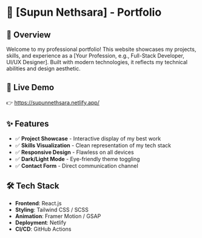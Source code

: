 # 💼 [Supun Nethsara] - Portfolio

## 🌟 Overview  
Welcome to my professional portfolio! This website showcases my projects, skills, and experience as a [Your Profession, e.g., Full-Stack Developer, UI/UX Designer]. Built with modern technologies, it reflects my technical abilities and design aesthetic.

## 🚀 Live Demo  
👉 https://supunnethsara.netlify.app/ 

## ✨ Features  
- ✅ **Project Showcase** - Interactive display of my best work  
- ✅ **Skills Visualization** - Clean representation of my tech stack  
- ✅ **Responsive Design** - Flawless on all devices  
- ✅ **Dark/Light Mode** - Eye-friendly theme toggling  
- ✅ **Contact Form** - Direct communication channel  

## 🛠 Tech Stack  
- **Frontend**: React.js 
- **Styling**: Tailwind CSS / SCSS  
- **Animation**: Framer Motion / GSAP  
- **Deployment**:  Netlify  
- **CI/CD**: GitHub Actions  



